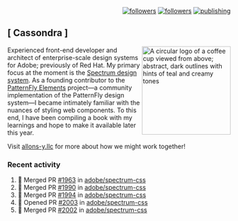 <p align="right"><a rel="me" href="https://front-end.social/@castastrophe">
    <img alt="followers" title="Follow me on Mastodon" src="https://img.shields.io/mastodon/follow/109297102751309835?domain=https%3A%2F%2Ffront-end.social&label=Follow&logo=mastodon&logoColor=white&style=for-the-badge&labelColor=008080&color=006969"/></a>
  <a href="https://codepen.io/castastrophe/">
    <img alt="followers" title="Follow me on CodePen" src="https://img.shields.io/badge/16-1?color=640464&labelColor=7c007c&style=for-the-badge&logo=codepen&label=Follow"/></a>
<a href="https://castastrophe.medium.com/">
    <img alt="publishing" title="View articles on Medium" src="https://img.shields.io/badge/107-1?color=666&labelColor=444&label=subscribe&logo=medium&logoColor=white&style=for-the-badge"/></a>
</p>

## [&nbsp;Cassondra&nbsp;]

<img align="right" src="https://github-production-user-asset-6210df.s3.amazonaws.com/1840295/253016758-ba468774-1cd3-42c2-8f43-947b5eeb5edf.png" height="200" alt="A circular logo of a coffee cup viewed from above; abstract, dark outlines with hints of teal and creamy tones">

Experienced front-end developer and architect of enterprise-scale design systems for Adobe; previously of Red Hat. My primary focus at the moment is the [Spectrum design system](https://github.com/adobe/spectrum-css). As a founding contributor to the [PatternFly&nbsp;Elements](https://github.com/patternfly/patternfly-elements) project&mdash;a community implementation of the PatternFly design system&mdash;I became intimately familiar with the nuances of styling web components. To this end, I have been compiling a book with my learnings and hope to make it available later this year.

Visit [allons-y.llc](http://allons-y.llc/) for more about how we might work together!

### Recent activity

<!--START_SECTION:activity-->
1. 🎉 Merged PR [#1963](https://github.com/adobe/spectrum-css/pull/1963) in [adobe/spectrum-css](https://github.com/adobe/spectrum-css)
2. 🎉 Merged PR [#1990](https://github.com/adobe/spectrum-css/pull/1990) in [adobe/spectrum-css](https://github.com/adobe/spectrum-css)
3. 🎉 Merged PR [#1994](https://github.com/adobe/spectrum-css/pull/1994) in [adobe/spectrum-css](https://github.com/adobe/spectrum-css)
4. 💪 Opened PR [#2003](https://github.com/adobe/spectrum-css/pull/2003) in [adobe/spectrum-css](https://github.com/adobe/spectrum-css)
5. 🎉 Merged PR [#2002](https://github.com/adobe/spectrum-css/pull/2002) in [adobe/spectrum-css](https://github.com/adobe/spectrum-css)
<!--END_SECTION:activity-->
